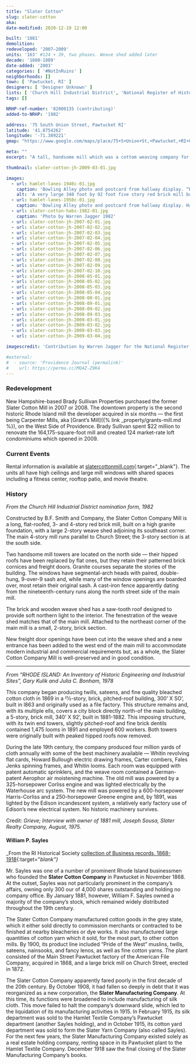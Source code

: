 ```yaml
---
title: "Slater Cotton"
slug: slater-cotton
aka:
date-modified: 2020-12-19 12:00

built: '1881'
demolition: 
redeveloped: '2007–2009'
units: '163' #124 + 39, two phases. Weave shed added later
decade: '1880-1889'
date-added: '2003'
categories: [ '#NotInRuins' ]
neighborhoods: []
town: [ 'Pawtucket, RI' ]
designers: [ 'Designer Unknown' ]
lists: [ 'Church Hill Industrial District', 'National Register of Historic Places', 'Inventory of Historic Engineering & Industrial Sites 1978' ]
tags: []

NRHP-ref-number: '82000135 (contributing)'
added-to-NRHP: '1982'

address: '75 South Union Street, Pawtucket RI'
latitude: '41.8754262'
longitude: '-71.389221'
gmap: "https://www.google.com/maps/place/75+S+Union+St,+Pawtucket,+RI+02860/@41.8754262,-71.389221,19z/data=!3m1!4b1!4m5!3m4!1s0x89e443567a530879:0xc455396e51732ae1!8m2!3d41.8754262!4d-71.3886738"

meta: ""
excerpt: "A tall, handsome mill which was a cottom weaving company for about 35 years before becomming a realty company that rented space to other businesses — now residential lofts"

thumbnail: slater-cotton-jh-2009-03-01.jpg

images:
  - url: hamlet-lanes-1940c-01.jpg
    caption: 'Bowling Alley photo and postcard from hallway display. “Hamlet 30 Lanes”, with a postmark from 1957: “One of New England’s largest and finest duckpin bowling centers. Site of 1955 record-breaking National Tournament.”'
    alt: 'A very large 340 foot by 92 foot five story red brick mill building featuring large windows, two handsome towers along one side, a central tower on the other, and a sawtooth-roofed weave shed at the back.'
  - url: hamlet-lanes-1950c-01.jpg
    caption: 'Bowling Alley photo and postcard from hallway display. Hamlet 30 Lanes was apparently a tenant in the building. '
  - url: slater-cotton-habs-1982-01.jpg
    caption: 'Photo by Warren Jagger 1982'
  - url: slater-cotton-jh-2007-02-01.jpg
  - url: slater-cotton-jh-2007-02-02.jpg
  - url: slater-cotton-jh-2007-02-03.jpg
  - url: slater-cotton-jh-2007-02-04.jpg
  - url: slater-cotton-jh-2007-02-05.jpg
  - url: slater-cotton-jh-2007-02-06.jpg
  - url: slater-cotton-jh-2007-02-07.jpg
  - url: slater-cotton-jh-2007-02-08.jpg
  - url: slater-cotton-jh-2007-02-09.jpg
  - url: slater-cotton-jh-2007-02-10.jpg
  - url: slater-cotton-jh-2008-05-01.jpg
  - url: slater-cotton-jh-2008-05-02.jpg
  - url: slater-cotton-jh-2008-05-03.jpg
  - url: slater-cotton-jh-2008-05-04.jpg
  - url: slater-cotton-jh-2008-08-01.jpg
  - url: slater-cotton-jh-2008-09-01.jpg
  - url: slater-cotton-jh-2008-09-02.jpg
  - url: slater-cotton-jh-2008-09-03.jpg
  - url: slater-cotton-jh-2009-03-01.jpg
  - url: slater-cotton-jh-2009-03-02.jpg
  - url: slater-cotton-jh-2009-03-03.jpg
  - url: slater-cotton-jh-2009-03-04.jpg

imagescredit: 'Contribution by Warren Jagger for the National Register nomination form, Church Hill Industrial District'

#external:
#  - source: 'Providence Journal (permalink)'
#    url: https://perma.cc/MQ4Z-Z9K4
---
```


### Redevelopment

New Hampshire-based Brady Sullivan Properties purchased the former Slater Cotton Mill in 2007 or 2008. The downtown property is the second historic Rhode Island mill the developer acquired in six months — the first being Carpenter Mills, aka [Grant’s Mill]({% link _property/grants-mill.md %}), on the West Side of Providence. Brady Sullivan spent $22 million to renovate the 164,175-square-foot mill and created 124 market-rate loft condominiums which opened in 2009. 


### Current Events

Rental information is available at [slatercottonmill.com](//www.slatercottonmill.com){:target="_blank"}. The units all have high ceilings and large mill windows with shared spaces including a fitness center, rooftop patio, and movie theatre.  


### History

_From the Church Hill Industrial District nomination form, 1982_

Constructed by B.F. Smith and Company, the Slater Cotton Company Mill is a long, flat-roofed, 3- and 4-story red brick mill, built on a high granite foundation, with a large 2-story weave shed adjoining its southeast corner. The main 4-story mill runs parallel to Church Street; the 3-story section is at the south side.

Two handsome mill towers are located on the north side — their hipped roofs have been replaced by flat ones, but they retain their patterned brick cornices and freight doors. Granite courses separate the stories of the building. The windows have segmental-arch heads with paired, double-hung, 9-over-9 sash and, while many of the window openings are boarded over, most retain their original sash. A cast-iron fence apparently dating from the nineteenth-century runs along the north street side of the main mill.

The brick and wooden weave shed has a saw-tooth roof designed to provide soft northern light to the interior. The fenestration of the weave shed matches that of the main mill. Attached to the northeast corner of the main mill is a small, 2-story, brick section. 

New freight door openings have been cut into the weave shed and a new entrance has been added to the west end of the main mill to accommodate modern industrial and commercial requirements but, as a whole, the Slater Cotton Company Mill is well-preserved and in good condition. 

***

_From “RHODE ISLAND: An Inventory of Historic Engineering and Industrial Sites”, Gary Kulik and Julia C. Bonham, 1978_

This company began producing twills, sateens, and fine quality bleached cotton cloth in 1869 in a 21⁄2-story, brick, pitched-roof building, 300’ X SO’, built in l863 and originally used as a file factory. This structure remains and, with its multiple ells, covers a city block directly north-of the main building, a 5-story, brick mill, 340’ X 92’, built in 1881-1882. This imposing structure, with its twin end towers, slightly pitched-roof and fine brick dentils contained 1,475 looms in 1891 and employed 600 workers. Both towers were originally built with peaked hipped roofs now removed. 

During the late 19th century, the company produced four million yards of cloth annually with some of the best machinery available — Whitin revolving flat cards, Howard Bullough electric drawing frames, Carter combers, Fales Jenks spinning frames, and Whitin looms. Each room was equipped with patent automatic sprinklers, and the weave room contained a German-patent Aerophor air moistening machine. The old mill was powered by a 325-horsepower Corliss engine and was lighted electrically by the Waterhouse arc system. The new mill was powered by a 600-horsepower Harris-Corliss and a 250-horsepower Greene engine and, by 1891, was lighted by the Edison incandescent system, a relatively early factory use of Edison’s new electrical system. No historic machinery survives.

Credit: _Grieve; Interview with owner of 1881 mill, Joseph Sousa, Slater Realty Company, August, 1975._

#### William P. Sayles

_From the RI Historical Society [collection of Business records, 1868-1918](//www.rihs.org/mssinv/MSS006sg30.htm){:target="_blank"}_

Mr. Sayles was one of a number of prominent Rhode Island businessmen who founded the **Slater Cotton Company** in Pawtucket in November 1868. At the outset, Sayles was not particularly prominent in the company’s affairs, owning only 300 our of 4,000 shares outstanding and holding no company office. By January 1881, however, William F. Sayles owned a majority of the company’s stock, which remained widely distributed throughout the 19th century.

The Slater Cotton Company manufactured cotton goods in the grey state, which it either sold directly to commission merchants or contracted to be finished at nearby bleacheries or dye works. It also manufactured large quantities of cotton yarn which it sold, for the most part, to other cotton mills. By 1900, its product line included “Pride of the West” muslins, twills, sateens, nainsooks, and fancy lenos, as well as fine cotton yarns. The plant consisted of the Main Street Pawtucket factory of the American File Company, acquired in 1868, and a large brick mill on Church Street, erected in 1872.

The Slater Cotton Company apparently fared poorly in the first decade of the 20th century. By October 1908, it had fallen so deeply in debt that it was reorganized as a new corporation, the **Slater Manufacturing Company**. At this time, its functions were broadened to include manufacturing of silk cloth. This move failed to halt the company’s downward slide, which led to the liquidation of its manufacturing activities in 1915. In February 1915, its silk department was sold to the Hamlet Textile Company’s Pawtucket department (another Sayles holding), and in October 1915, its cotton yard department was sold to form the Slater Yarn Company (also called Sayles). For the next few years, the Slater Manufacturing Company existed solely as a real estate holding company, renting space in its Pawtucket plant to the Hamlet Textile Company. December 1918 saw the final closing of the Slater Manufacturing Company’s books.
